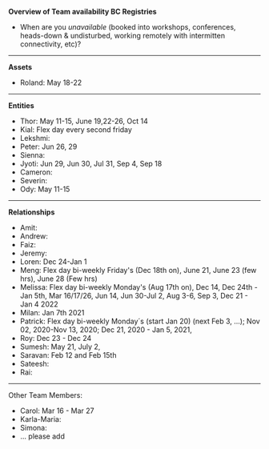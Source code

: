 **Overview of Team availability BC Registries**
- When are you _unavailable_ (booked into workshops, conferences, heads-down & undisturbed, working remotely with intermitten connectivity, etc)?  
----

**Assets**
* Roland: May 18-22

----
**Entities** 
* Thor: May 11-15, June 19,22-26, Oct 14
* Kial: Flex day every second friday
* Lekshmi:
* Peter: Jun 26, 29
* Sienna:
* Jyoti: Jun 29, Jun 30, Jul 31, Sep 4, Sep 18
* Cameron:
* Severin:
* Ody: May 11-15


----
**Relationships** 
* Amit: 
* Andrew: 
* Faiz:
* Jeremy: 
* Loren: Dec 24-Jan 1
* Meng: Flex day bi-weekly Friday's (Dec 18th on), June 21, June 23 (few hrs), June 28 (Few hrs)
* Melissa: Flex day bi-weekly Monday's (Aug 17th on), Dec 14, Dec 24th - Jan 5th, Mar 16/17/26, Jun 14, Jun 30-Jul 2, Aug 3-6, Sep 3, Dec 21 - Jan 4 2022 
* Milan: Jan 7th 2021
* Patrick: Flex day bi-weekly Monday´s (start Jan 20) (next Feb 3, ...); Nov 02, 2020-Nov 13, 2020; Dec 21, 2020 - Jan 5, 2021, 
* Roy: Dec 23 - Dec 24 
* Sumesh: May 21, July 2, 
* Saravan: Feb 12 and Feb 15th
* Sateesh:
* Rai: 


----
Other Team Members:
* Carol: Mar 16 - Mar 27
* Karla-Maria:
* Simona:
* ... please add
